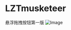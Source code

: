 # LZTmusketeer
悬浮拖拽按钮第一版
![Image](https://images2018.cnblogs.com/blog/1258190/201807/1258190-20180701134240421-1015611465.gif)
